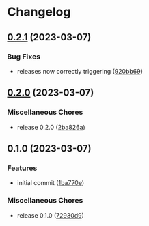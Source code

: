 # Changelog

## [0.2.1](https://github.com/AnthonyPorthouse/mc-scripts/compare/v0.2.0...v0.2.1) (2023-03-07)


### Bug Fixes

* releases now correctly triggering ([920bb69](https://github.com/AnthonyPorthouse/mc-scripts/commit/920bb695d01e70912642bcf5c474db28818e20ca))

## [0.2.0](https://github.com/AnthonyPorthouse/mc-scripts/compare/v0.1.0...v0.2.0) (2023-03-07)


### Miscellaneous Chores

* release 0.2.0 ([2ba826a](https://github.com/AnthonyPorthouse/mc-scripts/commit/2ba826a55a03d764711cdb6d0c47fe575f9265b3))

## 0.1.0 (2023-03-07)


### Features

* initial commit ([1ba770e](https://github.com/AnthonyPorthouse/mc-scripts/commit/1ba770e2290cb58570c6d5ee6144679ed15c572c))


### Miscellaneous Chores

* release 0.1.0 ([72930d9](https://github.com/AnthonyPorthouse/mc-scripts/commit/72930d9341b7aebe3e18075b021c8ce6c011d2ec))
